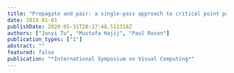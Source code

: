 ```yaml
---
title: "Propagate and pair: a single-pass approach to critical point pairing in Reeb graphs"
date: 2019-01-01
publishDate: 2020-05-31T20:37:48.511318Z
authors: ["Junyi Tu", "Mustafa Hajij", "Paul Rosen"]
publication_types: ["1"]
abstract: ""
featured: false
publication: "*International Symposium on Visual Computing*"
---
```


